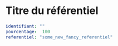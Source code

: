 # Titre du référentiel
```yaml
identifiant: ""
pourcentage:  100
referentiel: "some_new_fancy_referentiel"
```
